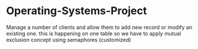 # Operating-Systems-Project

Manage a number of clients and allow them to add new record or modify an existing one.
this is happening on one table so we have to apply mutual exclusion concept using semaphores (customized)
